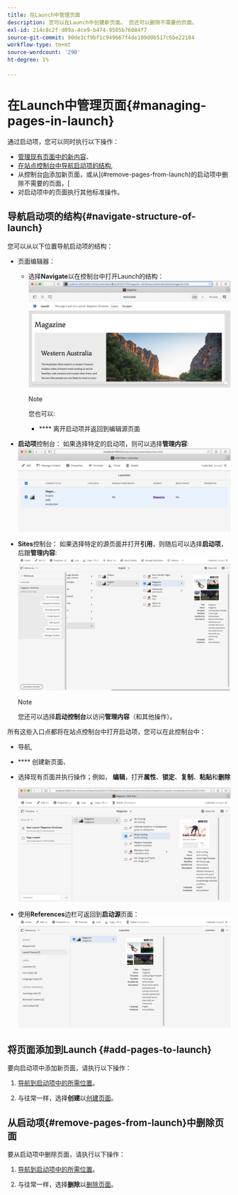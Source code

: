 ```yaml
---
title: 在Launch中管理页面
description: 您可以在Launch中创建新页面。 您还可以删除不需要的页面。
exl-id: 214c8c2f-d09a-4ce9-b474-9505b76084f7
source-git-commit: 90de3cf9bf1c949667f4de109d0b517c6be22184
workflow-type: tm+mt
source-wordcount: '290'
ht-degree: 1%

---
```


# 在Launch中管理页面{#managing-pages-in-launch}

通过启动项，您可以同时执行以下操作：

* [管理现有页面中的新内容](/help/sites-cloud/authoring/launches/editing.md)、
* [在站点控制台中导航启动项的结构](#navigate-structure-of-launch),
* 从控制台[向](#add-pages-to-launch)添加新页面，或从](#remove-pages-from-launch)的启动项中删除不需要的页面，[
* 对启动项中的页面执行其他标准操作。

## 导航启动项的结构{#navigate-structure-of-launch}

您可以从以下位置导航启动项的结构：

* 页面编辑器：

   * 选择&#x200B;**Navigate**以在控制台中打开Launch的结构：
      ![从页面编辑器中导航启动项](/help/sites-cloud/authoring/assets/launches-navigate-page-editor.png)

      >[!NOTE]
      >
      >您也可以:
      >
      >* **** 离开启动项并返回到编辑源页面


* **启动项**控制台：
如果选择特定的启动项，则可以选择**管理内容**:
   ![Launch控制台 — 管理内容](/help/sites-cloud/authoring/assets/launches-navigate-launches-console.png)

* **Sites**控制台：
如果选择特定的源页面并打开**引用**，则随后可以选择&#x200B;**启动项**，后跟&#x200B;**管理内容**:
   ![Launch控制台 — 管理内容](/help/sites-cloud/authoring/assets/launches-navigate-sites-console.png)

   >[!NOTE]
   >
   >您还可以选择&#x200B;**启动控制台**&#x200B;以访问&#x200B;**管理内容**（和其他操作）。

所有这些入口点都将在站点控制台中打开启动项，您可以在此控制台中：

* 导航,
* **** 创建新页面、
* 选择现有页面并执行操作；例如， **编辑**，打开&#x200B;**属性**、**锁定**、**复制**、**粘贴**&#x200B;和&#x200B;**删除**

   ![从“管理内容”在“站点”控制台中导航启动项](/help/sites-cloud/authoring/assets/launches-navigate-manage-content.png)
* 使用&#x200B;**References**&#x200B;边栏可返回到&#x200B;**启动源**页面：
   ![站点控制台 — 启动源](/help/sites-cloud/authoring/assets/launches-navigate-launch-source.png)

## 将页面添加到Launch {#add-pages-to-launch}

要向启动项中添加新页面，请执行以下操作：

1. [导航到启动项中的所需位置](#navigate-structure-of-launch)。

1. 与往常一样，选择&#x200B;**创建**&#x200B;以[创建页面](/help/sites-cloud/authoring/fundamentals/organizing-pages.md#creating-a-new-page)。

## 从启动项{#remove-pages-from-launch}中删除页面

要从启动项中删除页面，请执行以下操作：

1. [导航到启动项中的所需位置](#navigate-structure-of-launch)。

1. 与往常一样，选择&#x200B;**删除**&#x200B;以[删除页面](/help/sites-cloud/authoring/fundamentals/organizing-pages.md#deleting-a-page)。
